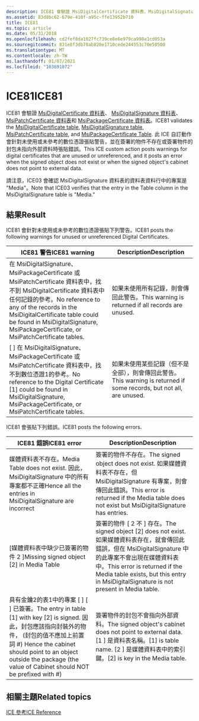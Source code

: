 ```yaml
---
description: ICE81 會驗證 MsiDigitalCertificate 資料表、MsiDigitalSignature 資料表、MsiPatchCertificate 資料表和 MsiPackageCertificate 資料表。
ms.assetid: 83d8bc62-679e-410f-a95c-ffe13952b710
title: ICE81
ms.topic: article
ms.date: 05/31/2018
ms.openlocfilehash: cd2fef8da1027fc739ce8e6e979ca998a1cd053a
ms.sourcegitcommit: 831e8f3db78ab820e1710cede244553c70e50500
ms.translationtype: MT
ms.contentlocale: zh-TW
ms.lasthandoff: 01/07/2021
ms.locfileid: "103691072"
---
```

# <a name="ice81"></a><span data-ttu-id="af031-103">ICE81</span><span class="sxs-lookup"><span data-stu-id="af031-103">ICE81</span></span>

<span data-ttu-id="af031-104">ICE81 會驗證 [MsiDigitalCertificate 資料表](msidigitalcertificate-table.md)、 [MsiDigitalSignature 資料表](msidigitalsignature-table.md)、 [MsiPatchCertificate 資料表](msipatchcertificate-table.md)和 [MsiPackageCertificate 資料表](msipackagecertificate-table.md)。</span><span class="sxs-lookup"><span data-stu-id="af031-104">ICE81 validates the [MsiDigitalCertificate table](msidigitalcertificate-table.md), [MsiDigitalSignature table](msidigitalsignature-table.md), [MsiPatchCertificate table](msipatchcertificate-table.md), and [MsiPackageCertificate Table](msipackagecertificate-table.md).</span></span> <span data-ttu-id="af031-105">此 ICE 自訂動作會針對未使用或未參考的數位憑證張貼警告，並在簽署的物件不存在或簽署物件的封包未指向外部資料時張貼錯誤。</span><span class="sxs-lookup"><span data-stu-id="af031-105">This ICE custom action posts warnings for digital certificates that are unused or unreferenced, and it posts an error when the signed object does not exist or when the signed object's cabinet does not point to external data.</span></span>

<span data-ttu-id="af031-106">請注意，ICE03 會確認 MsiDigitalSignature 資料表的資料表資料行中的專案是 "Media"。</span><span class="sxs-lookup"><span data-stu-id="af031-106">Note that ICE03 verifies that the entry in the Table column in the MsiDigitalSignature table is "Media."</span></span>

## <a name="result"></a><span data-ttu-id="af031-107">結果</span><span class="sxs-lookup"><span data-stu-id="af031-107">Result</span></span>

<span data-ttu-id="af031-108">ICE81 會針對未使用或未參考的數位憑證張貼下列警告。</span><span class="sxs-lookup"><span data-stu-id="af031-108">ICE81 posts the following warnings for unused or unreferenced Digital Certificates.</span></span>



| <span data-ttu-id="af031-109">ICE81 警告</span><span class="sxs-lookup"><span data-stu-id="af031-109">ICE81 warning</span></span>                                                                                                                                                      | <span data-ttu-id="af031-110">Description</span><span class="sxs-lookup"><span data-stu-id="af031-110">Description</span></span>                                                        |
|--------------------------------------------------------------------------------------------------------------------------------------------------------------------|--------------------------------------------------------------------|
| <span data-ttu-id="af031-111">在 MsiDigitalSignature、MsiPackageCertificate 或 MsiPatchCertificate 資料表中，找不到 MsiDigitalCertificate 資料表中任何記錄的參考。</span><span class="sxs-lookup"><span data-stu-id="af031-111">No reference to any of the records in the MsiDigitalCertificate table could be found in MsiDigitalSignature, MsiPackageCertificate, or MsiPatchCertificate tables.</span></span> | <span data-ttu-id="af031-112">如果未使用所有記錄，則會傳回此警告。</span><span class="sxs-lookup"><span data-stu-id="af031-112">This warning is returned if all records are unused.</span></span>                |
| <span data-ttu-id="af031-113">\[ \] 在 MsiDigitalSignature、MsiPackageCertificate 或 MsiPatchCertificate 資料表中，找不到數位憑證1的參考。</span><span class="sxs-lookup"><span data-stu-id="af031-113">No reference to the Digital Certificate \[1\] could be found in MsiDigitalSignature, MsiPackageCertificate, or MsiPatchCertificate tables.</span></span>                         | <span data-ttu-id="af031-114">如果未使用某些記錄（但不是全部），則會傳回此警告。</span><span class="sxs-lookup"><span data-stu-id="af031-114">This warning is returned if some records, but not all, are unused.</span></span> |



 

<span data-ttu-id="af031-115">ICE81 會張貼下列錯誤。</span><span class="sxs-lookup"><span data-stu-id="af031-115">ICE81 posts the following errors.</span></span>



| <span data-ttu-id="af031-116">ICE81 錯誤</span><span class="sxs-lookup"><span data-stu-id="af031-116">ICE81 error</span></span>                                                                                                                                                              | <span data-ttu-id="af031-117">Description</span><span class="sxs-lookup"><span data-stu-id="af031-117">Description</span></span>                                                                                                                                                    |
|--------------------------------------------------------------------------------------------------------------------------------------------------------------------------|----------------------------------------------------------------------------------------------------------------------------------------------------------------|
| <span data-ttu-id="af031-118">媒體資料表不存在。</span><span class="sxs-lookup"><span data-stu-id="af031-118">Media Table does not exist.</span></span> <span data-ttu-id="af031-119">因此，MsiDigitalSignature 中的所有專案都不正確</span><span class="sxs-lookup"><span data-stu-id="af031-119">Hence all the entries in MsiDigitalSignature are incorrect</span></span>                                                                                   | <span data-ttu-id="af031-120">簽署的物件不存在。</span><span class="sxs-lookup"><span data-stu-id="af031-120">The signed object does not exist.</span></span> <span data-ttu-id="af031-121">如果媒體資料表不存在，但 MsiDigitalSignature 有專案，則會傳回此錯誤。</span><span class="sxs-lookup"><span data-stu-id="af031-121">This error is returned if the Media table does not exist but MsiDigitalSignature has entries.</span></span>                                |
| <span data-ttu-id="af031-122">\[媒體資料表中缺少已簽署的物件 2 \]</span><span class="sxs-lookup"><span data-stu-id="af031-122">Missing signed object \[2\] in Media Table</span></span>                                                                                                                               | <span data-ttu-id="af031-123">簽署的物件 \[ 2 不 \] 存在。</span><span class="sxs-lookup"><span data-stu-id="af031-123">The signed object \[2\] does not exist.</span></span> <span data-ttu-id="af031-124">如果媒體資料表存在，就會傳回此錯誤，但在 MsiDigitalSignature 中的此專案不會出現在媒體資料表中。</span><span class="sxs-lookup"><span data-stu-id="af031-124">This error is returned if the Media table exists, but this entry in MsiDigitalSignature is not present in Media table.</span></span> |
| <span data-ttu-id="af031-125">具有金鑰2的表1中的專案 \[ \] \[ \] 已簽署。</span><span class="sxs-lookup"><span data-stu-id="af031-125">The entry in table \[1\] with key \[2\] is signed.</span></span> <span data-ttu-id="af031-126">因此，封包應該指向封裝外的物件， (封包的值不應加上前置詞 \#) </span><span class="sxs-lookup"><span data-stu-id="af031-126">Hence the cabinet should point to an object outside the package (the value of Cabinet should NOT be prefixed with \#)</span></span> | <span data-ttu-id="af031-127">簽署物件的封包不會指向外部資料。</span><span class="sxs-lookup"><span data-stu-id="af031-127">The signed object's cabinet does not point to external data.</span></span> <span data-ttu-id="af031-128">\[1 \] 是資料表名稱。</span><span class="sxs-lookup"><span data-stu-id="af031-128">\[1\] is table name.</span></span> <span data-ttu-id="af031-129">\[2 \] 是媒體資料表中的索引鍵。</span><span class="sxs-lookup"><span data-stu-id="af031-129">\[2\] is key in the Media table.</span></span>                                             |



 

## <a name="related-topics"></a><span data-ttu-id="af031-130">相關主題</span><span class="sxs-lookup"><span data-stu-id="af031-130">Related topics</span></span>

<dl> <dt>

[<span data-ttu-id="af031-131">ICE 參考</span><span class="sxs-lookup"><span data-stu-id="af031-131">ICE Reference</span></span>](ice-reference.md)
</dt> </dl>

 

 



